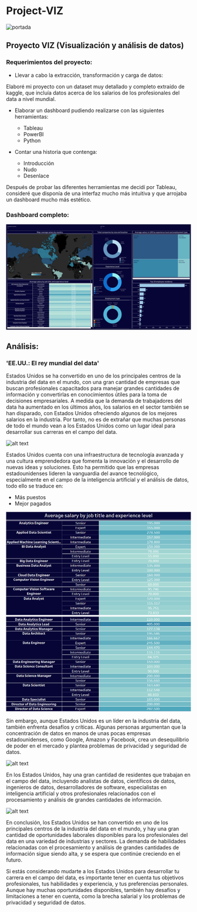 # Project-VIZ
![portada](https://www.conectasoftware.com/wp-content/uploads/2020/03/tableau.jpg)

## Proyecto VIZ (Visualización y análisis de datos)

### Requerimientos del proyecto:

- Llevar a cabo la extracción, transformación y carga de datos:

Elaboré mi proyecto con un dataset muy detallado y completo extraído de kaggle, que incluía datos acerca de los salarios de los profesionales del data a nivel mundial.

- Elaborar un dashboard pudiendo realizarse con las siguientes herramientas:
  - Tableau
  - PowerBI
  - Python

- Contar una historia que contenga:
  - Introducción
  - Nudo
  - Desenlace

Después de probar las diferentes herramientas me decidí por Tableau, consideré que disponía de una interfaz mucho más intuitiva y que arrojaba un dashboard mucho más estético.


### Dashboard completo:

![alt text](https://github.com/pgmar257/Project-VIZ/blob/main/images/Dashboard%201.png)


## Análisis:

### 'EE.UU.: El rey mundial del data'

Estados Unidos se ha convertido en uno de los principales centros de la industria del data en el mundo, con una gran cantidad de empresas que buscan profesionales capacitados para manejar grandes cantidades de información y convertirlas en conocimientos útiles para la toma de decisiones empresariales. 
A medida que la demanda de trabajadores del data ha aumentado en los últimos años, los salarios en el sector también se han disparado, con Estados Unidos ofreciendo algunos de los mejores salarios en la industria. Por tanto, no es de extrañar que muchas personas de todo el mundo vean a los Estados Unidos como un lugar ideal para desarrollar sus carreras en el campo del data.

![alt text](https://github.com/pgmar257/Project-VIZ/blob/main/images/captura%20introducci%C3%B3n1.png)


Estados Unidos cuenta con una infraestructura de tecnología avanzada y una cultura emprendedora que fomenta la innovación y el desarrollo de nuevas ideas y soluciones. 
Esto ha permitido que las empresas estadounidenses lideren la vanguardia del avance tecnológico, especialmente en el campo de la inteligencia artificial y el análisis de datos, todo ello se traduce en:

- Más puestos
- Mejor pagados

![alt text](https://github.com/pgmar257/Project-VIZ/blob/main/images/captura%20introduccion2.png)
![alt text](https://github.com/pgmar257/Project-VIZ/blob/main/images/captura%20introduccion3.png)


Sin embargo, aunque Estados Unidos es un líder en la industria del data, también enfrenta desafíos y críticas. 
Algunas personas argumentan que la concentración de datos en manos de unas pocas empresas estadounidenses, como Google, Amazon y Facebook, crea un desequilibrio de poder en el mercado y plantea problemas de privacidad y seguridad de datos.


![alt text]()

En los Estados Unidos, hay una gran cantidad de residentes que trabajan en el campo del data, incluyendo analistas de datos, científicos de datos, ingenieros de datos, desarrolladores de software, especialistas en inteligencia artificial y otros profesionales relacionados con el procesamiento y análisis de grandes cantidades de información.

![alt text]()


En conclusión, los Estados Unidos se han convertido en uno de los principales centros de la industria del data en el mundo, y hay una gran cantidad de oportunidades laborales disponibles para los profesionales del data en una variedad de industrias y sectores. La demanda de habilidades relacionadas con el procesamiento y análisis de grandes cantidades de información sigue siendo alta, y se espera que continúe creciendo en el futuro.

Si estás considerando mudarte a los Estados Unidos para desarrollar tu carrera en el campo del data, es importante tener en cuenta tus objetivos profesionales, tus habilidades y experiencia, y tus preferencias personales. Aunque hay muchas oportunidades disponibles, también hay desafíos y limitaciones a tener en cuenta, como la brecha salarial y los problemas de privacidad y seguridad de datos.










